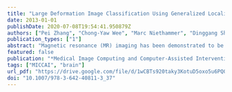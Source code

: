 ```yaml
---
title: "Large Deformation Image Classification Using Generalized Locality-Constrained Linear Coding"
date: 2013-01-01
publishDate: 2020-07-08T19:54:41.950879Z
authors: ["Pei Zhang", "Chong-Yaw Wee", "Marc Niethammer", "Dinggang Shen", "Pew-Thian Yap"]
publication_types: ["1"]
abstract: "Magnetic resonance (MR) imaging has been demonstrated to be very useful for clinical diagnosis of Alzheimer’s disease (AD). A common approach to using MR images for AD detection is to spatially normalize the images by non-rigid image registration, and then perform statistical analysis on the resulting deformation fields. Due to the high nonlinearity of the deformation field, recent studies suggest to use initial momentum instead as it lies in a linear space and fully encodes the deformation field. In this paper we explore the use of initial momentum for image classification by focusing on the problem of AD detection. Experiments on the public ADNI dataset show that the initial momentum, together with a simple sparse coding technique—locality-constrained linear coding (LLC)—can achieve a classification accuracy that is comparable to or even better than the state of the art. We also show that the performance of LLC can be greatly improved by introducing proper weights to the codebook."
featured: false
publication: "*Medical Image Computing and Computer-Assisted Intervention - MICCAI 2013 - 16th International Conference, Nagoya, Japan, September 22-26, 2013, Proceedings, Part I*"
tags: ["MICCAI", "brain"]
url_pdf: "https://drive.google.com/file/d/1wCBTs920taky3KotuD5oxo5u6PQ0squQ"
doi: "10.1007/978-3-642-40811-3_37"
---
```


